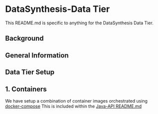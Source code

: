 # DataSynthesis-Data Tier
This README.md is specific to anything for the DataSynthesis Data Tier.

## Background

## General Information

## Data Tier Setup


## 1. Containers
We have setup a combination of container images orchestrated using [docker-compose](https://docs.docker.com/compose/install/)
This is included within the [Java-API README.md](https://github.com/RedHat-Healthcare/DataSynthesis/tree/master/Java-APIs)
